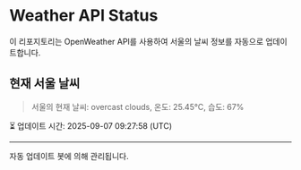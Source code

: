 
# Weather API Status

이 리포지토리는 OpenWeather API를 사용하여 서울의 날씨 정보를 자동으로 업데이트합니다.

## 현재 서울 날씨
> 서울의 현재 날씨: overcast clouds, 온도: 25.45°C, 습도: 67%

⏳ 업데이트 시간: 2025-09-07 09:27:58 (UTC)

---
자동 업데이트 봇에 의해 관리됩니다.
